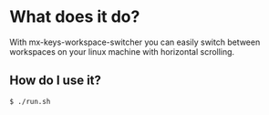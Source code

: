 # What does it do?

With mx-keys-workspace-switcher you can easily switch between workspaces on your linux machine with horizontal scrolling.

## How do I use it?

```bash
$ ./run.sh
```
